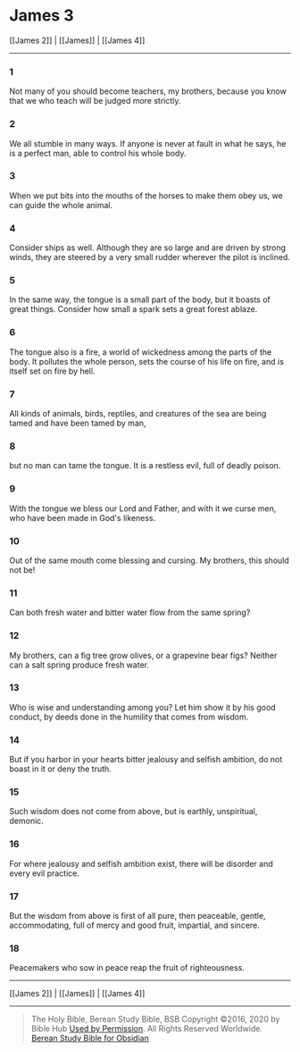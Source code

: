 # James 3

[[James 2]] | [[James]] | [[James 4]]

---

### 1
Not many of you should become teachers, my brothers, because you know that we who teach will be judged more strictly.

### 2
We all stumble in many ways. If anyone is never at fault in what he says, he is a perfect man, able to control his whole body.

### 3
When we put bits into the mouths of the horses to make them obey us, we can guide the whole animal.

### 4
Consider ships as well. Although they are so large and are driven by strong winds, they are steered by a very small rudder wherever the pilot is inclined.

### 5
In the same way, the tongue is a small part of the body, but it boasts of great things. Consider how small a spark sets a great forest ablaze.

### 6
The tongue also is a fire, a world of wickedness among the parts of the body. It pollutes the whole person, sets the course of his life on fire, and is itself set on fire by hell.

### 7
All kinds of animals, birds, reptiles, and creatures of the sea are being tamed and have been tamed by man,

### 8
but no man can tame the tongue. It is a restless evil, full of deadly poison.

### 9
With the tongue we bless our Lord and Father, and with it we curse men, who have been made in God's likeness.

### 10
Out of the same mouth come blessing and cursing. My brothers, this should not be!

### 11
Can both fresh water and bitter water flow from the same spring?

### 12
My brothers, can a fig tree grow olives, or a grapevine bear figs? Neither can a salt spring produce fresh water.

### 13
Who is wise and understanding among you? Let him show it by his good conduct, by deeds done in the humility that comes from wisdom.

### 14
But if you harbor in your hearts bitter jealousy and selfish ambition, do not boast in it or deny the truth.

### 15
Such wisdom does not come from above, but is earthly, unspiritual, demonic.

### 16
For where jealousy and selfish ambition exist, there will be disorder and every evil practice.

### 17
But the wisdom from above is first of all pure, then peaceable, gentle, accommodating, full of mercy and good fruit, impartial, and sincere.

### 18
Peacemakers who sow in peace reap the fruit of righteousness.

---

[[James 2]] | [[James]] | [[James 4]]

---

> The Holy Bible, Berean Study Bible, BSB
> Copyright &copy;2016, 2020 by Bible Hub
> [Used by Permission](https://berean.bible/terms.htm). All Rights Reserved Worldwide.
> [Berean Study Bible for Obsidian](https://github.com/gapmiss/berean-study-bible-for-obsidian)

